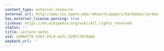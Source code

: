 ```yaml
---
content_type: external-resource
external_url: http://www.cis.upenn.edu/~mkearns/papers/barbados/jordan-tut.pdf
has_external_license_warning: true
license: https://en.wikipedia.org/wiki/All_rights_reserved
status: ''
title: Lecture notes
uid: c6084f7b-3367-45cd-a47c-229fc707da6d
wayback_url: ''
---
```

